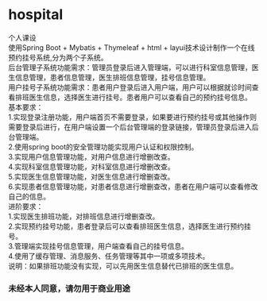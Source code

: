 # hospital
个人课设 <br />
使用Spring Boot + Mybatis + Thymeleaf + html + layui技术设计制作一个在线预约挂号系统,分为两个子系统。 <br />
后台管理子系统功能需求：管理员登录后进入管理端，可以进行科室信息管理，医生信息管理，患者信息管理，医生排班信息管理，挂号信息管理。 <br />
用户挂号子系统功能需求：患者用户登录后进入用户端，用户可以根据就诊时间查看排班医生信息，选择医生进行挂号。患者用户可以查看自己的预约挂号信息。 <br />
基本要求： <br />
1.实现登录注册功能，用户端首页不需要登录，如果要进行预约挂号或其他操作则需要登录后进行，在用户端设置一个后台管理端的登录链接，管理员登录后进入后台管理端。 <br />
2.使用spring boot的安全管理功能实现用户认证和权限控制。 <br />
3.实现用户信息管理功能，对用户信息进行增删改查。 <br />
4.实现科室信息管理功能，对科室信息进行增删改查。 <br />
5.实现医生信息管理功能，对医生信息进行增删查改。 <br />
6.实现患者信息管理功能，对患者信息进行增删查改，患者在用户端可以查看修改自己的信息。 <br />
进阶要求： <br />
1.实现医生排班功能，对排班信息进行增删查改。 <br />
2.实现预约挂号功能，患者登录后可以查看排班医生信息，选择医生进行预约挂号。 <br />
3.管理端实现挂号信息管理，用户端查看自己的挂号信息。 <br />
4.使用了缓存管理、消息服务、任务管理等其中一项或多项技术。 <br />
说明：如果排班功能没有实现，可以先用医生信息替代已排班的医生信息。 <br />
### 未经本人同意，请勿用于商业用途
